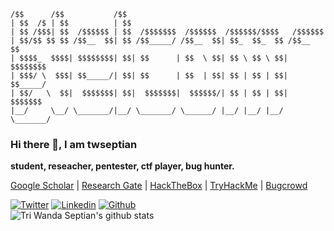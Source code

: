 ```
/$$      /$$           /$$                                            
| $$  /$ | $$          | $$                                            
| $$ /$$$| $$  /$$$$$$ | $$  /$$$$$$$  /$$$$$$  /$$$$$$/$$$$   /$$$$$$ 
| $$/$$ $$ $$ /$$__  $$| $$ /$$_____/ /$$__  $$| $$_  $$_  $$ /$$__  $$
| $$$$_  $$$$| $$$$$$$$| $$| $$      | $$  \ $$| $$ \ $$ \ $$| $$$$$$$$
| $$$/ \  $$$| $$_____/| $$| $$      | $$  | $$| $$ | $$ | $$| $$_____/
| $$/   \  $$|  $$$$$$$| $$|  $$$$$$$|  $$$$$$/| $$ | $$ | $$|  $$$$$$$
|__/     \__/ \_______/|__/ \_______/ \______/ |__/ |__/ |__/ \_______/
``` 
### Hi there 👋, I am twseptian
**student, reseacher, pentester, ctf player, bug hunter.**

[Google Scholar](https://scholar.google.com.tw/citations?user=XMuXhkAAAAAJ&hl=en) | [Research Gate](https://www.researchgate.net/profile/Tri_Septian) | [HackTheBox](https://www.hackthebox.eu/profile/183432) | [TryHackMe](https://tryhackme.com/p/twsterlab) | [Bugcrowd](https://bugcrowd.com/twseptian)

[![Twitter](https://img.shields.io/badge/twitter-%231DA1F2.svg?&style=for-the-badge&logo=twitter&logoColor=white)](https://twitter.com/twseptian_)
[![Linkedin](https://img.shields.io/badge/linkedin-%230077B5.svg?&style=for-the-badge&logo=linkedin&logoColor=white)](https://www.linkedin.com/in/twseptian/)
[![Github](https://img.shields.io/badge/github-%23100000.svg?&style=for-the-badge&logo=github&logoColor=white)](https://github.com/twseptian)
<br>
![Tri Wanda Septian's github stats](https://github-readme-stats.vercel.app/api?username=twseptian&theme=blue-green)
